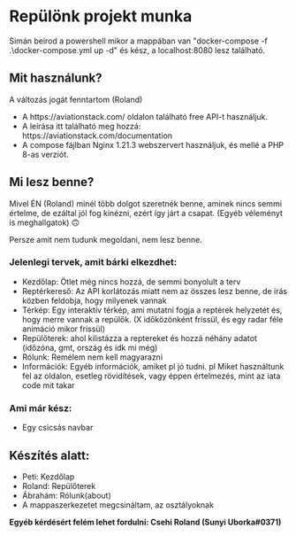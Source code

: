 <h1>
  Repülönk projekt munka
</h1>
<p>Simán beírod a powershell mikor a mappában van "docker-compose -f .\docker-compose.yml up -d" és kész, a localhost:8080 lesz található.</p>

<h2>Mit használunk?</h2>
<p>A változás jogát fenntartom (Roland)</p>
<ul>
  <li>
    A https://aviationstack.com/ oldalon található free API-t használjuk.
  </li>
  <li>
  A leírása itt található meg hozzá: https://aviationstack.com/documentation
  </li>
  <li>
  A compose fájlban Nginx 1.21.3 webszervert használjuk, és mellé a PHP 8-as verziót.
  </li>
</ul>
<h2>
  Mi lesz benne?
</h2>
<p>
  Mivel ÉN (Roland) minél több dolgot szeretnék benne, aminek nincs semmi értelme, de ezáltal jól fog kinézni, ezért így járt a csapat. (Egyéb véleményt is meghallgatok) 🙃
</p>
<p>
  Persze amit nem tudunk megoldani, nem lesz benne.
</p>
<h3>
  Jelenlegi tervek, amit bárki elkezdhet:
</h3>
<ul>
  <li>
    Kezdőlap: Ötlet még nincs hozzá, de semmi bonyolult a terv
  </li>
  <li>
    Reptérkereső: Az API korlátozás miatt nem az összes lesz benne, de írás közben feldobja, hogy milyenek vannak
  </li>
  <li>
    Térkép: Egy interaktív térkép, ami mutatni fogja a reptérek helyzetét és, hogy merre vannak a repülők. (X időközönként frissül, és egy radar féle animáció mikor frissül)
  </li>
  <li>
    Repülőterek: ahol kilistázza a reptereket és hozzá néhány adatot (időzóna, gmt, ország és idk mi még)
  </li>
  <li>
    Rólunk: Remélem nem kell magyarazni
  </li>
  <li>
    Információk: Egyéb információk, amiket pl jó tudni. pl Miket használtunk fel az oldalon, esetleg rövidítések, vagy éppen értelmezés, mint az iata code mit takar
  </li>
</ul>
<h3>
  Ami már kész:
</h3>
<ul>
  <li>
    Egy csicsás navbar
  </li>
</ul>
<h2>Készítés alatt:</h2>
<ul>
  <li>
    Peti: Kezdőlap
  </li>
  <li>
    Roland: Repülőterek
  </li>
  <li> Ábrahám: Rólunk(about)</li>
  <li>A mappaszerkezetet megcsináltam, az osztályoknak</li>
  
</ul>
<b>Egyéb kérdésért felém lehet fordulni: Csehi Roland (Sunyi Uborka#0371)</b>
